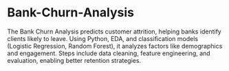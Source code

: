 # Bank-Churn-Analysis
The Bank Churn Analysis predicts customer attrition, helping banks identify clients likely to leave. Using Python, EDA, and classification models (Logistic Regression, Random Forest), it analyzes factors like demographics and engagement. Steps include data cleaning, feature engineering, and evaluation, enabling better retention strategies.
